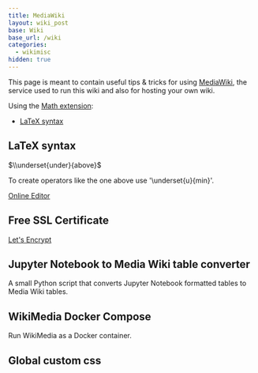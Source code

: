 ```yaml
---
title: MediaWiki
layout: wiki_post
base: Wiki
base_url: /wiki
categories:
  - wikimisc
hidden: true
---
```


This page is meant to contain useful tips & tricks for using [MediaWiki](https://www.mediawiki.org/wiki/MediaWiki), the service used to run this wiki and also for hosting your own wiki.

Using the [Math extension](https://www.mediawiki.org/wiki/Extension:Math):

-   [LaTeX syntax](https://en.wikibooks.org/wiki/LaTeX/Mathematics)

LaTeX syntax
------------

$\\underset{under}{above}$

To create operators like the one above use '\\underset{u}{min}'.

[Online Editor](https://www.codecogs.com/eqnedit.php)

Free SSL Certificate
--------------------

[Let's Encrypt](https://letsencrypt.org/)

Jupyter Notebook to Media Wiki table converter
----------------------------------------------

A small Python script that converts Jupyter Notebook formatted tables to Media Wiki tables.

[](https://github.com/Tzeny/jupyter-to-media-wiki-table)

WikiMedia Docker Compose
------------------------

Run WikiMedia as a Docker container.

[](https://hub.docker.com/_/mediawiki/)

Global custom css
-----------------

[](https://tzeny.ddns.net/index.php/MediaWiki:Common.css)
